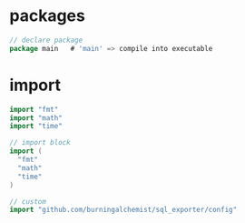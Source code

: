 # packages

```go
// declare package
package main   # 'main' => compile into executable

```

# import

```go
import "fmt"
import "math"
import "time"

// import block
import (
  "fmt"
  "math"
  "time"
)

// custom 
import "github.com/burningalchemist/sql_exporter/config"
```

